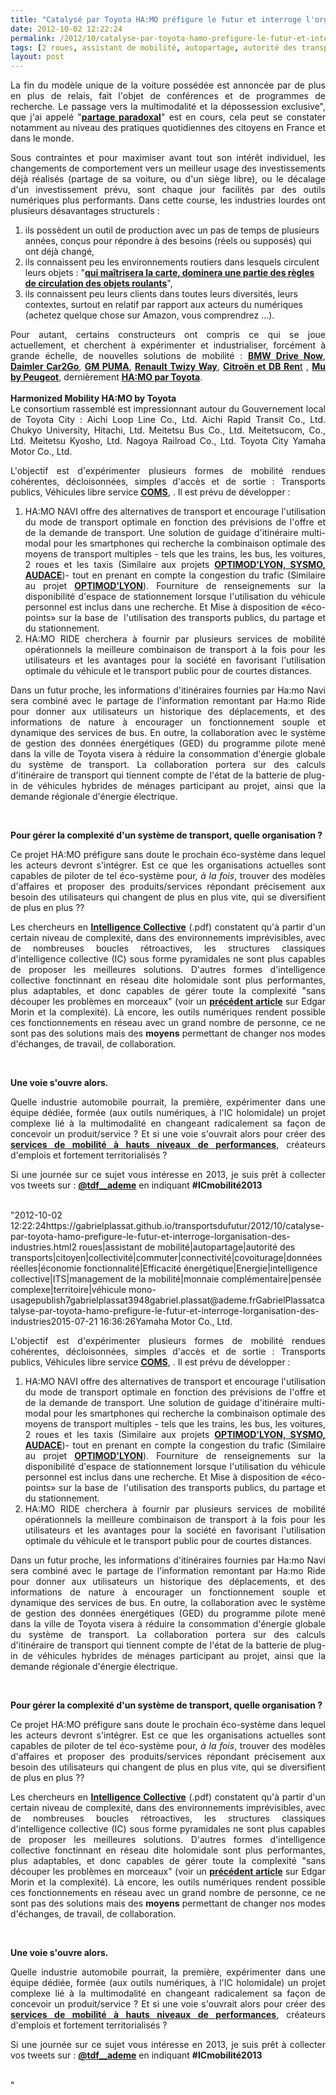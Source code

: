 ```yaml
---
title: "Catalysé par Toyota HA:MO préfigure le futur et interroge l'organisation des industries"
date: 2012-10-02 12:22:24
permalink: /2012/10/catalyse-par-toyota-hamo-prefigure-le-futur-et-interroge-lorganisation-des-industries.html
tags: [2 roues, assistant de mobilité, autopartage, autorité des transports, citoyen, collectivité, commuter, connectivité, covoiturage, données réelles, économie fonctionnalité, Efficacité énergétique, Energie, intelligence collective, ITS, management de la mobilité, monnaie complémentaire, pensée complexe, territoire, véhicule mono-usage]
layout: post
---
```


<p style="text-align: justify">La fin du modèle unique de la voiture possédée est annoncée par de plus en plus de relais, fait l'objet de conférences et de programmes de recherche. Le passage vers la multimodalité et la dépossession exclusive", que j'ai appelé "<a href="https://gabrielplassat.github.io/transportsdufutur/2012/07/lavenir-de-lautomobile.html" target="_blank"><strong>partage paradoxal</strong></a>" est en cours, cela peut se constater notamment au niveau des pratiques quotidiennes des citoyens en France et dans le monde.</p> <p style="text-align: justify">Sous contraintes et pour maximiser avant tout son intérêt individuel, les changements de comportement vers un meilleur usage des investissements déjà réalisés (partage de sa voiture, ou d'un siège libre), ou le décalage d'un investissement prévu, sont chaque jour facilités par des outils numériques plus performants. Dans cette course, les industries lourdes ont plusieurs désavantages structurels : </p>   <!--more-->  <ol> <li>ils possèdent un outil de production avec un pas de temps de plusieurs années, conçus pour répondre à des besoins (réels ou supposés) qui ont déjà changé,</li> <li>ils connaissent peu les environnements routiers dans lesquels circulent leurs objets : "<a href="https://gabrielplassat.github.io/transportsdufutur/2012/09/lindustrie-automobile-a-choisi-de-concevoir-developper-et-commercialiser-des-produits-qui-sadaptent-a-tous-les-territoires.html" target="_blank"><strong>qui maîtrisera la carte, dominera une partie des règles de circulation des objets roulants</strong></a>",</li> <li>ils connaissent peu leurs clients dans toutes leurs diversités, leurs contextes, surtout en relatif par rapport aux acteurs du numériques (achetez quelque chose sur Amazon, vous comprendrez ...).</li> </ol> <p style="text-align: justify">Pour autant, certains constructeurs ont compris ce qui se joue actuellement, et cherchent à expérimenter et industrialiser, forcément à grande échelle, de nouvelles solutions de mobilité : <a href="https://www.drive-now.com/international?language=en_GB&L=1" target="_blank"><strong>BMW Drive Now</strong></a>, <a href="http://www.car2go.com/" target="_blank"><strong>Daimler Car2Go</strong></a>, <a href="http://wheels.blogs.nytimes.com/2010/03/24/g-m-en-v-sharpening-the-focus-of-future-urban-mobility/" target="_blank"><strong>GM PUMA</strong></a>, <a href="http://www.twizyway.com/" target="_blank"><strong>Renault Twizy Way</strong></a>, <a href="http://www.technologicvehicles.com/fr/actualite-mobilite-verte/1846/500-citroen-c-zero-en-auto-partage-a-berlin-d" target="_blank"><strong>Citroën et DB Ren</strong></a><a href="http://www.technologicvehicles.com/fr/actualite-mobilite-verte/1846/500-citroen-c-zero-en-auto-partage-a-berlin-d" target="_blank">t</a> , <a href="http://www.mu.peugeot.fr/" target="_blank"><strong>Mu by Peugeot</strong></a>, dernièrement <a href="http://www.stockwatch.com/News/Item.aspx?bid=U-JCN25728-U:TOYOF-20120930&symbol=TOYOF&news_region=U" target="_blank"><strong>HA:MO par Toyota</strong></a>.<br /> <br /><strong>Harmonized Mobility HA:MO by Toyota</strong><br />Le consortium rassemblé est impressionnant autour du Gouvernement local de Toyota City : Aichi Loop Line Co., Ltd. Aichi Rapid Transit Co., Ltd. Chukyo University, Hitachi, Ltd. Meitetsu Bus Co., Ltd. Meitetsucom, Co., Ltd. Meitetsu Kyosho, Ltd. Nagoya Railroad Co., Ltd. Toyota City Yamaha Motor Co., Ltd. </p> <p style="text-align: justify">L'objectif est d'expérimenter plusieurs formes de mobilité rendues cohérentes, décloisonnées, simples d'accès et de sortie : Transports publics, Véhicules libre service <a href="http://www.toyota-body.co.jp/english/products/ev.html" target="_blank"><strong>COMS</strong></a>, . Il est prévu de développer :</p> <ol style="text-align: justify"> <li>HA:MO NAVI offre des alternatives de transport et encourage l'utilisation du mode de transport optimale en fonction des prévisions de l'offre et de la demande de transport. Une solution de guidage d'itinéraire multi-modal pour les smartphones qui recherche la combinaison optimale des moyens de transport multiples - tels que les trains, les bus, les voitures, 2 roues et les taxis (Similaire aux projets <a href="https://gabrielplassat.github.io/transportsdufutur/2012/09/5-projets-retenus-dans-la-cadre-de-lami-mobilite-quotidienne-et-acheminement-final-des-marchandises.html" target="_blank"><strong>OPTIMOD'LYON, SYSMO, AUDACE</strong></a>)- tout en prenant en compte la congestion du trafic (Similaire au projet <a href="https://gabrielplassat.github.io/transportsdufutur/2012/09/5-projets-retenus-dans-la-cadre-de-lami-mobilite-quotidienne-et-acheminement-final-des-marchandises.html" target="_blank"><strong>OPTIMOD'LYON</strong></a>). Fourniture de renseignements sur la disponibilité d'espace de stationnement lorsque l'utilisation du véhicule personnel est inclus dans une recherche. Et Mise à disposition de «éco-points» sur la base de  l'utilisation des transports publics, du partage et du stationnement.</li> <li>HA:MO RIDE cherchera à fournir par plusieurs services de mobilité opérationnels la meilleure combinaison de transport à la fois pour les utilisateurs et les avantages pour la société en favorisant l'utilisation optimale du véhicule et le transport public pour de courtes distances.</li> </ol> <p style="text-align: justify">Dans un futur proche, les informations d'itinéraires fournies par Ha:mo Navi sera combiné avec le partage de l'information remontant par Ha:mo Ride pour donner aux utilisateurs un historique des déplacements, et des informations de nature à encourager un fonctionnement souple et dynamique des services de bus. En outre, la collaboration avec le système de gestion des données énergétiques (GED) du programme pilote mené dans la ville de Toyota visera à réduire la consommation d'énergie globale du système de transport. La collaboration portera sur des calculs d'itinéraire de transport qui tiennent compte de l'état ​​de la batterie de plug-in de véhicules hybrides de ménages participant au projet, ainsi que la demande régionale d'énergie électrique.</p> <p style="text-align: justify"> </p> <p style="text-align: justify"><strong>Pour gérer la complexité d'un système de transport, quelle organisation ?</strong></p> <p style="text-align: justify">Ce projet HA:MO préfigure sans doute le prochain éco-système dans lequel les acteurs devront s'intégrer. Est ce que les organisations actuelles sont capables de piloter de tel éco-système pour, <em>à la fois</em>, trouver des modèles d'affaires et proposer des produits/services répondant précisement aux besoin des utilisateurs qui changent de plus en plus vite, qui se diversifient de plus en plus ??</p> <p style="text-align: justify">Les chercheurs en <a href="http://www.thetransitioner.org/Intelligence_Collective_Revolution_Invisible_JFNoubel.pdf" target="_blank"><strong>Intelligence Collective</strong></a> (.pdf) constatent qu'à partir d'un certain niveau de complexité, dans des environnements imprévisibles, avec de nombreuses boucles rétroactives, les structures classiques d'intelligence collective (IC) sous forme pyramidales ne sont plus capables de proposer les meilleures solutions. D'autres formes d'intelligence collective fonctinnant en réseau dite holomidale sont plus performantes, plus adaptables, et donc capables de gérer toute la complexité "sans découper les problèmes en morceaux" (voir un <a href="https://gabrielplassat.github.io/transportsdufutur/2011/04/metanote-tdf-11-transports-mobilites-introduction-a-la-pensee-complexe.html" target="_blank"><strong>précédent article</strong></a> sur Edgar Morin et la complexité). Là encore, les outils numériques rendent possible ces fonctionnements en réseau avec un grand nombre de personne, ce ne sont pas des solutions mais des <strong>moyens</strong> permettant de changer nos modes d'échanges, de travail, de collaboration.</p> <p style="text-align: justify"> </p> <p style="text-align: justify"><strong>Une voie s'ouvre alors.</strong> </p> <p style="text-align: justify">Quelle industrie automobile pourrait, la première, expérimenter dans une équipe dédiée, formée (aux outils numériques, à l'IC holomidale) un projet complexe lié à la multimodalité en changeant radicalement sa façon de concevoir un produit/service ? Et si une voie s'ouvrait alors pour créer des <a href="https://gabrielplassat.github.io/transportsdufutur/2012/09/les-transports-et-la-technologie.html" target="_blank"><strong>services de mobilité à hauts niveaux de performances</strong></a>, créateurs d'emplois et fortement territorialisés ? </p> <p style="text-align: justify">Si une journée sur ce sujet vous intéresse en 2013, je suis prêt à collecter vos tweets sur : <a href="https://twitter.com/TdF__ademe" target="_blank"><strong>@tdf__ademe</strong></a> en indiquant <strong>#ICmobilité2013</strong><br /> </p>"2012-10-02 12:22:24https://gabrielplassat.github.io/transportsdufutur/2012/10/catalyse-par-toyota-hamo-prefigure-le-futur-et-interroge-lorganisation-des-industries.html2 roues|assistant de mobilité|autopartage|autorité des transports|citoyen|collectivité|commuter|connectivité|covoiturage|données réelles|économie fonctionnalité|Efficacité énergétique|Energie|intelligence collective|ITS|management de la mobilité|monnaie complémentaire|pensée complexe|territoire|véhicule mono-usagepublish7gabrielplassat3948gabriel.plassat@ademe.frGabrielPlassatcatalyse-par-toyota-hamo-prefigure-le-futur-et-interroge-lorganisation-des-industries2015-07-21 16:36:26Yamaha Motor Co., Ltd. </p> <p style="text-align: justify">L'objectif est d'expérimenter plusieurs formes de mobilité rendues cohérentes, décloisonnées, simples d'accès et de sortie : Transports publics, Véhicules libre service <a href="http://www.toyota-body.co.jp/english/products/ev.html" target="_blank"><strong>COMS</strong></a>, . Il est prévu de développer :</p> <ol style="text-align: justify"> <li>HA:MO NAVI offre des alternatives de transport et encourage l'utilisation du mode de transport optimale en fonction des prévisions de l'offre et de la demande de transport. Une solution de guidage d'itinéraire multi-modal pour les smartphones qui recherche la combinaison optimale des moyens de transport multiples - tels que les trains, les bus, les voitures, 2 roues et les taxis (Similaire aux projets <a href="https://gabrielplassat.github.io/transportsdufutur/2012/09/5-projets-retenus-dans-la-cadre-de-lami-mobilite-quotidienne-et-acheminement-final-des-marchandises.html" target="_blank"><strong>OPTIMOD'LYON, SYSMO, AUDACE</strong></a>)- tout en prenant en compte la congestion du trafic (Similaire au projet <a href="https://gabrielplassat.github.io/transportsdufutur/2012/09/5-projets-retenus-dans-la-cadre-de-lami-mobilite-quotidienne-et-acheminement-final-des-marchandises.html" target="_blank"><strong>OPTIMOD'LYON</strong></a>). Fourniture de renseignements sur la disponibilité d'espace de stationnement lorsque l'utilisation du véhicule personnel est inclus dans une recherche. Et Mise à disposition de «éco-points» sur la base de  l'utilisation des transports publics, du partage et du stationnement.</li> <li>HA:MO RIDE cherchera à fournir par plusieurs services de mobilité opérationnels la meilleure combinaison de transport à la fois pour les utilisateurs et les avantages pour la société en favorisant l'utilisation optimale du véhicule et le transport public pour de courtes distances.</li> </ol> <p style="text-align: justify">Dans un futur proche, les informations d'itinéraires fournies par Ha:mo Navi sera combiné avec le partage de l'information remontant par Ha:mo Ride pour donner aux utilisateurs un historique des déplacements, et des informations de nature à encourager un fonctionnement souple et dynamique des services de bus. En outre, la collaboration avec le système de gestion des données énergétiques (GED) du programme pilote mené dans la ville de Toyota visera à réduire la consommation d'énergie globale du système de transport. La collaboration portera sur des calculs d'itinéraire de transport qui tiennent compte de l'état ​​de la batterie de plug-in de véhicules hybrides de ménages participant au projet, ainsi que la demande régionale d'énergie électrique.</p> <p style="text-align: justify"> </p> <p style="text-align: justify"><strong>Pour gérer la complexité d'un système de transport, quelle organisation ?</strong></p> <p style="text-align: justify">Ce projet HA:MO préfigure sans doute le prochain éco-système dans lequel les acteurs devront s'intégrer. Est ce que les organisations actuelles sont capables de piloter de tel éco-système pour, <em>à la fois</em>, trouver des modèles d'affaires et proposer des produits/services répondant précisement aux besoin des utilisateurs qui changent de plus en plus vite, qui se diversifient de plus en plus ??</p> <p style="text-align: justify">Les chercheurs en <a href="http://www.thetransitioner.org/Intelligence_Collective_Revolution_Invisible_JFNoubel.pdf" target="_blank"><strong>Intelligence Collective</strong></a> (.pdf) constatent qu'à partir d'un certain niveau de complexité, dans des environnements imprévisibles, avec de nombreuses boucles rétroactives, les structures classiques d'intelligence collective (IC) sous forme pyramidales ne sont plus capables de proposer les meilleures solutions. D'autres formes d'intelligence collective fonctinnant en réseau dite holomidale sont plus performantes, plus adaptables, et donc capables de gérer toute la complexité "sans découper les problèmes en morceaux" (voir un <a href="https://gabrielplassat.github.io/transportsdufutur/2011/04/metanote-tdf-11-transports-mobilites-introduction-a-la-pensee-complexe.html" target="_blank"><strong>précédent article</strong></a> sur Edgar Morin et la complexité). Là encore, les outils numériques rendent possible ces fonctionnements en réseau avec un grand nombre de personne, ce ne sont pas des solutions mais des <strong>moyens</strong> permettant de changer nos modes d'échanges, de travail, de collaboration.</p> <p style="text-align: justify"> </p> <p style="text-align: justify"><strong>Une voie s'ouvre alors.</strong> </p> <p style="text-align: justify">Quelle industrie automobile pourrait, la première, expérimenter dans une équipe dédiée, formée (aux outils numériques, à l'IC holomidale) un projet complexe lié à la multimodalité en changeant radicalement sa façon de concevoir un produit/service ? Et si une voie s'ouvrait alors pour créer des <a href="https://gabrielplassat.github.io/transportsdufutur/2012/09/les-transports-et-la-technologie.html" target="_blank"><strong>services de mobilité à hauts niveaux de performances</strong></a>, créateurs d'emplois et fortement territorialisés ? </p> <p style="text-align: justify">Si une journée sur ce sujet vous intéresse en 2013, je suis prêt à collecter vos tweets sur : <a href="https://twitter.com/TdF__ademe" target="_blank"><strong>@tdf__ademe</strong></a> en indiquant <strong>#ICmobilité2013</strong><br /> </p>"
